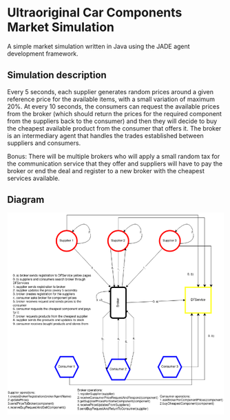 # Ultraoriginal Car Components Market Simulation
A simple market simulation written in Java using the JADE agent development framework.

## Simulation description

Every 5 seconds, each supplier generates random prices around a given reference price for the available items, with a small variation of maximum 20%. At every 10 seconds, the consumers can request the available prices from the broker (which should return the prices for the required component from the suppliers back to the consumer) and then they will decide to buy the cheapest available product from the consumer that offers it. The broker is an intermediary agent that handles the trades established between suppliers and consumers.

Bonus: There will be multiple brokers who will apply a small random tax for the communication service that they offer and suppliers will have to pay the broker or end the deal and register to a new broker with the cheapest services available.

## Diagram

![System diagram](Diagrams/diagram.png)
